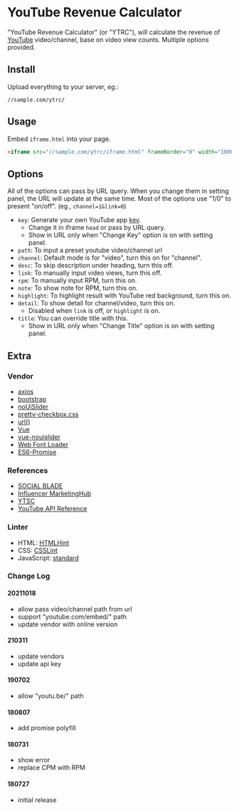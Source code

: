 # YouTube Revenue Calculator

"YouTube Revenue Calculator" (or "YTRC"),
will calculate the revenue of [YouTube](https://www.youtube.com/) video/channel,
base on video view counts.
Multiple options provided.

## Install

Upload everything to your server, eg.:

```text
//sample.com/ytrc/
```

## Usage

Embed `iframe.html` into your page.

```html
<iframe src="//sample.com/ytrc/iframe.html" frameBorder="0" width="1000" height="800"></iframe>
```

## Options

All of the options can pass by URL query.
When you change them in setting panel, the URL will update at the same time.
Most of the options use "1/0" to present "on/off".
(eg., `channel=1&link=0`)

* `key`: Generate your own YouTube app [key](https://console.developers.google.com/).
  * Change it in iframe `head` or pass by URL query.
  * Show in URL only when "Change Key" option is on with setting panel.
* `path`: To input a preset youtube video/channel url
* `channel`: Default mode is for "video", turn this on for "channel".
* `desc`: To skip description under heading, turn this off.
* `link`: To manually input video views, turn this off.
* `rpm`: To manually input RPM, turn this on.
* `note`: To show note for RPM, turn this on.
* `highlight`: To highlight result with YouTube red background, turn this on.
* `detail`: To show detail for channel/video, turn this on.
  * Disabled when `link` is off, or `highlight` is on.
* `title`: You can override title with this.
  * Show in URL only when "Change Title" option is on with setting panel.

## Extra

### Vendor

* [axios](https://github.com/axios/axios)
* [bootstrap](https://github.com/twbs/bootstrap)
* [noUiSlider](https://github.com/leongersen/noUiSlider)
* [pretty-checkbox.css](https://github.com/lokesh-coder/pretty-checkbox)
* [url()](https://github.com/websanova/js-url)
* [Vue](https://github.com/vuejs/vue)
* [vue-nouislider](https://github.com/horans/vue-nouislider)
* [Web Font Loader](https://github.com/typekit/webfontloader)
* [ES6-Promise](https://github.com/stefanpenner/es6-promise)

### References

* [SOCIAL BLADE](https://socialblade.com/youtube/youtube-money-calculator)
* [Influencer MarketingHub](https://influencermarketinghub.com/youtube-money-calculator/)
* [YTSC](https://subscribercounter.com/)
* [YouTube API Reference](https://developers.google.com/youtube/v3/docs/)

### Linter

* HTML: [HTMLHint](https://github.com/yaniswang/HTMLHint)
* CSS: [CSSLint](https://github.com/CSSLint/csslint)
* JavaScript: [standard](https://github.com/standard/standard)

### Change Log

#### 20211018

* allow pass video/channel path from url
* support "youtube.com/embed/" path
* update vendor with online version

#### 210311

* update vendors
* update api key

#### 190702

* allow "youtu.be/" path

#### 180807

* add promise polyfill

#### 180731

* show error
* replace CPM with RPM

#### 180727

* initial release
